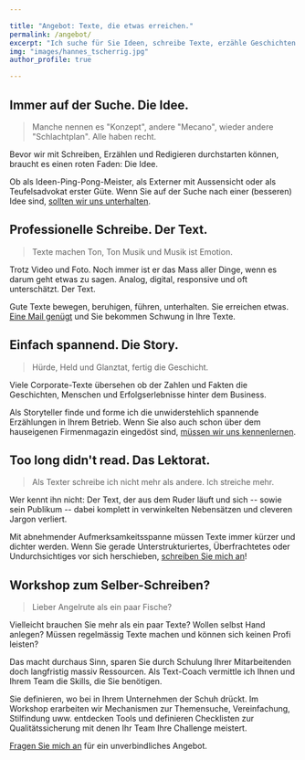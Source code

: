 ```yaml
---

title: "Angebot: Texte, die etwas erreichen."
permalink: /angebot/
excerpt: "Ich suche für Sie Ideen, schreibe Texte, erzähle Geschichten und reduziere Palaver zu Power-Texten, die etwas erreichen."
img: "images/hannes_tscherrig.jpg"
author_profile: true

---
```


## Immer auf der Suche. Die Idee.

> Manche nennen es "Konzept", andere "Mecano", wieder andere "Schlachtplan". Alle haben recht. 

Bevor wir mit Schreiben, Erzählen und Redigieren durchstarten können, braucht es einen roten Faden: Die Idee.

Ob als Ideen-Ping-Pong-Meister, als Externer mit Aussensicht oder als Teufelsadvokat erster Güte. Wenn Sie auf der Suche nach einer (besseren) Idee sind, [sollten wir uns unterhalten](/kontakt).

## Professionelle Schreibe. Der Text.

> Texte machen Ton, Ton Musik und Musik ist Emotion. 

Trotz Video und Foto. Noch immer ist er das Mass aller Dinge, wenn es darum geht etwas zu sagen. Analog, digital, responsive und oft unterschätzt. Der Text.

Gute Texte bewegen, beruhigen, führen, unterhalten. Sie erreichen etwas. [Eine Mail genügt](/kontakt) und Sie bekommen Schwung in Ihre Texte.

## Einfach spannend. Die Story.

> Hürde, Held und Glanztat, fertig die Geschicht. 

Viele Corporate-Texte übersehen ob der Zahlen und Fakten die Geschichten, Menschen und Erfolgserlebnisse hinter dem Business.

Als Storyteller finde und forme ich die unwiderstehlich spannende Erzählungen in Ihrem Betrieb. Wenn Sie also auch schon über dem hauseigenen Firmenmagazin eingedöst sind, [müssen wir uns kennenlernen](/kontakt). 

## Too long didn't read. Das Lektorat.

> Als Texter schreibe ich nicht mehr als andere. Ich streiche mehr.

Wer kennt ihn nicht: Der Text, der aus dem Ruder läuft und sich -- sowie sein Publikum -- dabei komplett in verwinkelten Nebensätzen und cleveren Jargon verliert. 

Mit abnehmender Aufmerksamkeitsspanne müssen Texte immer kürzer und dichter werden. Wenn Sie gerade Unterstrukturiertes, Überfrachtetes oder Undurchsichtiges vor sich herschieben, [schreiben Sie mich an](/kontakt)!


## Workshop zum Selber-Schreiben?

> Lieber Angelrute als ein paar Fische?

Vielleicht brauchen Sie mehr als ein paar Texte? Wollen selbst Hand anlegen? Müssen regelmässig Texte machen und können sich keinen Profi leisten?

Das macht durchaus Sinn, sparen Sie durch Schulung Ihrer Mitarbeitenden doch langfristig massiv Ressourcen. Als Text-Coach vermittle ich Ihnen und Ihrem Team die Skills, die Sie benötigen. 

Sie definieren, wo bei in Ihrem Unternehmen der Schuh drückt. Im Workshop erarbeiten wir Mechanismen zur Themensuche, Vereinfachung, Stilfindung uww. entdecken Tools und definieren Checklisten zur Qualitätssicherung mit denen Ihr Team Ihre Challenge meistert.

[Fragen Sie mich an](/kontakt) für ein unverbindliches Angebot.